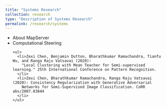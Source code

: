 ```yaml
---
title: "Systems Research"
collection: research
type: "Description of Systems Research"
permalink: /research/systems
---
```


<ul>
  <li>About MapServer
  </li>
    
  <li>Computational Steering
  
    <ul>
      <li>Zexi Chen, Benjamin Dutton, Bharathkumar Ramachandra, Tianfu Wu, and Ranga Raju Vatsavai (2020): 
        "Local Clustering with Mean Teacher for Semi-supervised learning." 25th International Conference on Pattern Recognition. 
      </li>
      <li>Zexi Chen, Bharathkumar Ramachandra, Ranga Raju Vatsavai (2020): Consistency Regularization with Generative Adversarial 
        Networks for Semi-Supervised Image Classification. CoRR abs/2007.03844
      </li>   
    </ul>
  </li>
</ul>
